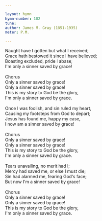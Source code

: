 ```yaml
---

layout: hymn
hymn-number: 102
tune: 
author: James M. Gray (1851-1935)
meter: P.M.

---
```

Naught have I gotten but what I received;<br>Grace hath bestowed it since I have believed;<br>Boasting excluded, pride I abase;<br>I'm only a sinner saved by grace!<br><br>Chorus<br>Only a sinner saved by grace!<br>Only a sinner saved by grace!<br>This is my story to God be the glory,<br>I'm only a sinner saved by grace.<br><br>Once I was foolish, and sin ruled my heart,<br>Causing my footsteps from God to depart;<br>Jesus has found me, happy my case,<br>I now am a sinner saved by grace!<br><br>Chorus<br>Only a sinner saved by grace!<br>Only a sinner saved by grace!<br>This is my story to God be the glory,<br>I'm only a sinner saved by grace.<br><br>Tears unavailing, no merit had I;<br>Mercy had saved me, or else I must die;<br>Sin had alarmed me, fearing God's face;<br>But now I'm a sinner saved by grace!<br><br>Chorus<br>Only a sinner saved by grace!<br>Only a sinner saved by grace!<br>This is my story to God be the glory,<br>I'm only a sinner saved by grace.<br><br><br>
